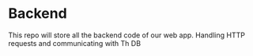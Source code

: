 # Backend
This repo will store all the backend code of our web app. Handling HTTP requests and communicating with Th DB
